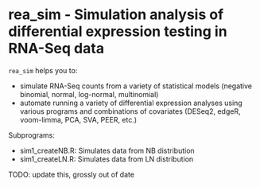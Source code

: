 rea_sim - Simulation analysis of differential expression testing in RNA-Seq data
========================================================

`rea_sim` helps you to:

- simulate RNA-Seq counts from a variety of statistical models (negative binomial, normal, log-normal, multinomial)
- automate running a variety of differential expression analyses using various programs and combinations of covariates (DESeq2, edgeR, voom-limma, PCA, SVA, PEER, etc.)

Subprograms:

- sim1_createNB.R: Simulates data from NB distribution
- sim1_createLN.R: Simulates data from LN distribution

TODO: update this, grossly out of date
